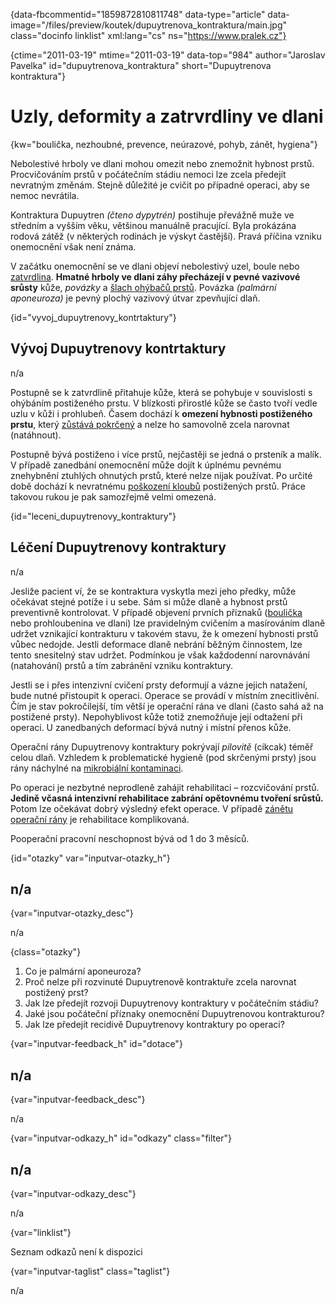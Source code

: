 
{data-fbcommentid="1859872810811748" data-type="article" data-image="/files/preview/koutek/dupuytrenova_kontraktura/main.jpg" class="docinfo linklist" xml:lang="cs" ns="https://www.pralek.cz"}

{ctime="2011-03-19" mtime="2011-03-19" data-top="984" author="Jaroslav Pavelka" id="dupuytrenova_kontraktura" short="Dupuytrenova kontraktura"}

# Uzly, deformity a zatrvrdliny ve dlani

{kw="boulička, nezhoubné, prevence, neúrazové, pohyb, zánět, hygiena"}

Nebolestivé hrboly ve dlani mohou omezit nebo znemožnit hybnost prstů. Procvičováním prstů v počátečním stádiu nemoci lze zcela předejít nevratným změnám. Stejně důležité je cvičit po případné operaci, aby se nemoc nevrátila. 

Kontraktura Dupuytren _(čteno dypytrén)_ postihuje převážně muže ve středním a vyšším věku, většinou manuálně pracující. Byla prokázána rodová zátěž (v některých rodinách je výskyt častější). Pravá příčina vzniku onemocnění však není známa. 

V začátku onemocnění se ve dlani objeví nebolestivý uzel, boule nebo [zatvrdlina][1]. **Hmatné hrboly ve dlani záhy přecházejí v pevné vazivové srůsty** kůže, _povázky_ a [šlach ohýbačů prstů][2]. Povázka _(palmární aponeuroza)_ je pevný plochý vazivový útvar zpevňující dlaň. 

{id="vyvoj\_dupuytrenovy\_kontrtaktury"}

## Vývoj Dupuytrenovy kontrtaktury 

n/a 

Postupně se k zatvrdlině přitahuje kůže, která se pohybuje v souvislosti s ohýbáním postiženého prstu. V blízkosti přirostlé kůže se často tvoří vedle uzlu v kůži i prohlubeň. Časem dochází k **omezení hybnosti postiženého prstu**, který [zůstává pokrčený][3] a nelze ho samovolně zcela narovnat (natáhnout). 

Postupně bývá postiženo i více prstů, nejčastěji se jedná o prsteník a malík. V případě zanedbání onemocnění může dojít k úplnému pevnému znehybnění ztuhlých ohnutých prstů, které nelze nijak používat. Po určité době dochází k nevratnému [poškození kloubů][4] postižených prstů. Práce takovou rukou je pak samozřejmě velmi omezená. 

{id="leceni\_dupuytrenovy\_kontraktury"}

## Léčení Dupuytrenovy kontraktury 

n/a 

Jesliže pacient ví, že se kontraktura vyskytla mezi jeho předky, může očekávat stejné potíže i u sebe. Sám si může dlaně a hybnost prstů preventivně kontrolovat. V případě objevení prvních příznaků ([boulička][5] nebo prohloubenina ve dlani) lze pravidelným cvičením a masírováním dlaně udržet vznikající kontrakturu v takovém stavu, že k omezení hybnosti prstů vůbec nedojde. Jestli deformace dlaně nebrání běžným činnostem, lze tento snesitelný stav udržet. Podmínkou je však každodenní narovnávání (natahování) prstů a tím zabránění vzniku kontraktury. 

Jestli se i přes intenzivní cvičení prsty deformují a vázne jejich natažení, bude nutné přistoupit k operaci. Operace se provádí v místním znecitlivění. Čím je stav pokročilejší, tím větší je operační rána ve dlani (často sahá až na postižené prsty). Nepohyblivost kůže totiž znemožňuje její odtažení při operaci. U zanedbaných deformací bývá nutný i místní přenos kůže. 

Operační rány Dupuytrenovy kontraktury pokrývají _pilovitě_ (cikcak) téměř celou dlaň. Vzhledem k problematické hygieně (pod skrčenými prsty) jsou rány náchylné na [mikrobiální kontaminaci][6]. 

Po operaci je nezbytné neprodleně zahájit rehabilitaci – rozcvičování prstů. **Jedině včasná intenzivní rehabilitace zabrání opětovnému tvoření srůstů.** Potom lze očekávat dobrý výsledný efekt operace. V případě [zánětu operační rány][7] je rehabilitace komplikovaná. 

Pooperační pracovní neschopnost bývá od 1 do 3 měsíců. 

{id="otazky" var="inputvar-otazky_h"}

## n/a 

{var="inputvar-otazky_desc"}

n/a 

{class="otazky"}

  1. Co je palmární aponeuroza? 
  2. Proč nelze při rozvinuté Dupuytrenově kontraktuře zcela narovnat postižený prst? 
  3. Jak lze předejít rozvoji Dupuytrenovy kontraktury v počátečním stádiu? 
  4. Jaké jsou počáteční příznaky onemocnění Dupuytrenovou kontrakturou? 
  5. Jak lze předejít recidivě Dupuytrenovy kontraktury po operaci? 

{var="inputvar-feedback_h" id="dotace"}

## n/a 

{var="inputvar-feedback_desc"}

n/a 

{var="inputvar-odkazy_h" id="odkazy" class="filter"}

## n/a 

{var="inputvar-odkazy_desc"}

n/a 

{var="linklist"}

Seznam odkazů není k dispozici 

{var="inputvar-taglist" class="taglist"}

n/a

 [1]: osetreni_puchyre
 [2]: onemocneni_slach
 [3]: lupavy_prst
 [4]: artroza
 [5]: nezhoubne_nadory
 [6]: bakterie
 [7]: vyvoj_zanetu


